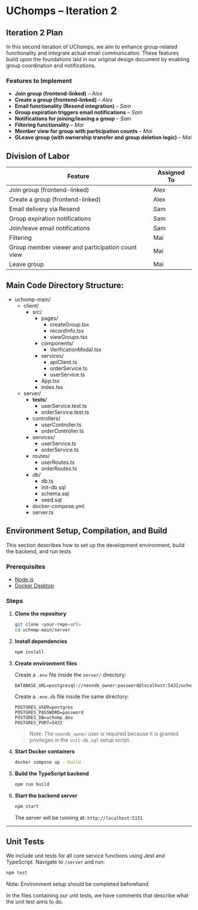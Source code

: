 # UChomps – Iteration 2

## Iteration 2 Plan

In this second iteration of UChomps, we aim to enhance group-related functionality and integrate actual email communication. These features build upon the foundations laid in our original design document by enabling group coordination and notifications.

### Features to Implement
- **Join group (frontend-linked)** – *Alex*
- **Create a group (frontend-linked)** – *Alex*
- **Email functionality (Resend integration)** – *Sam*
- **Group expiration triggers email notifications** – *Sam*
- **Notifications for joining/leaving a group** – *Sam*
- **Filtering functionality** – *Mai*
- **Member view for group with participation counts** – *Mai*
- **GLeave group (with ownership transfer and group deletion logic)** – *Mai*

## Division of Labor

| Feature                                          | Assigned To |
|--------------------------------------------------|-------------|
| Join group (frontend-linked)                     | Alex        |
| Create a group (frontend-linked)                 | Alex        |
| Email delivery via Resend                        | Sam         |
| Group expiration notifications                   | Sam         |
| Join/leave email notifications                   | Sam         |
| Filtering                                        | Mai         |
| Group member viewer and participation count view | Mai         |
| Leave group                                      | Mai         |

## Main Code Directory Structure:

- uchomp-main/
  - client/
    - src/
      - pages/
        - createGroup.tsx
        - recordInfo.tsx
        - viewGroups.tsx
      - components/
        - VerificationModal.tsx
      - services/
        - apiClient.ts
        - orderService.ts
        - userService.ts
      - App.tsx
      - index.tsx
  - server/
    - __tests__/
      - userService.test.ts
      - orderService.test.ts
    - controllers/
      - userController.ts
      - orderController.ts
    - services/
      - userService.ts
      - orderService.ts
    - routes/
      - userRoutes.ts
      - orderRoutes.ts
    - db/
      - db.ts
      - init-db.sql
      - schema.sql
      - seed.sql
    - docker-compose.yml
    - server.ts

## Environment Setup, Compilation, and Build

This section describes how to set up the development environment, build the backend, and run tests

### Prerequisites

- [Node.js](https://nodejs.org/)
- [Docker Desktop](https://docs.docker.com/desktop/)

### Steps

1. **Clone the repository**
   ```bash
   git clone <your-repo-url>
   cd uchomp-main/server
   ```

2. **Install dependencies**
   ```bash
   npm install
   ```

3. **Create environment files**

   Create a `.env` file inside the `server/` directory:
   ```env
   DATABASE_URL=postgresql://neondb_owner:password@localhost:5432/uchomp_dev
   ```

   Create a `.env.db` file inside the same directory:
   ```env
   POSTGRES_USER=postgres
   POSTGRES_PASSWORD=password
   POSTGRES_DB=uchomp_dev
   POSTGRES_PORT=5432
   ```

   > Note: The `neondb_owner` user is required because it is granted privileges in the `init-db.sql` setup script.

4. **Start Docker containers**
   ```bash
   docker compose up --build
   ```

5. **Build the TypeScript backend**
   ```bash
   npm run build
   ```

6. **Start the backend server**
   ```bash
   npm start
   ```

   The server will be running at: `http://localhost:5151`

---

## Unit Tests

We include unit tests for all core service functions using Jest and TypeScript. Navigate to `/server` and run:

```bash
npm test
```
Note: Environment setup should be completed beforehand

In the files containing our unit tests, we have comments that describe what the unit test aims to do.


